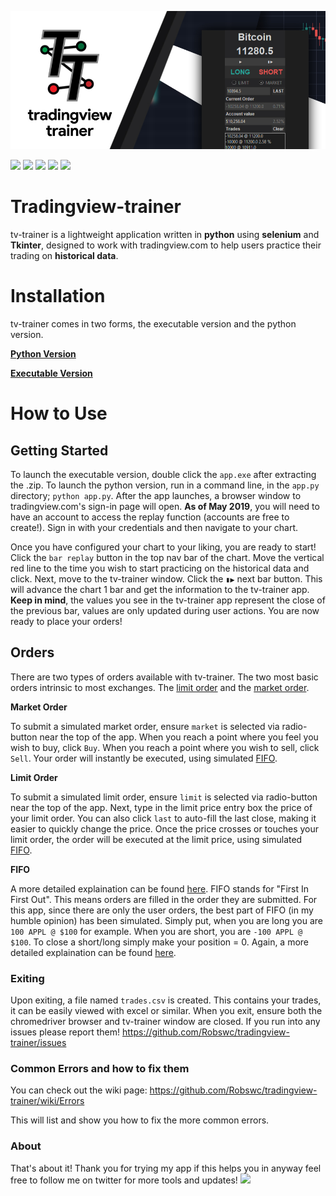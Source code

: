 
![demopic](img/tv-gui-banner.jpg)

![](https://img.shields.io/github/license/robswc/tradingview-trainer.svg)
![](https://img.shields.io/github/downloads/robswc/tradingview-trainer/total)
![](https://img.shields.io/github/commit-activity/y/robswc/tradingview-trainer.svg)
![](https://img.shields.io/github/repo-size/robswc/tradingview-trainer.svg)
![](https://img.shields.io/twitter/follow/robswc.svg?label=follow%20%40%20robswc&style=social)




# Tradingview-trainer

tv-trainer is a lightweight application written in **python** using **selenium** and **Tkinter**, designed to work with tradingview.com to help users practice their trading on **historical data**.

# Installation
tv-trainer comes in two forms, the executable version and the python version.

[**Python Version**](https://github.com/Robswc/tradingview-trainer/wiki/Python-Installation)

[**Executable Version**](https://github.com/Robswc/tradingview-trainer/wiki/Executable-Installation)

# How to Use

## Getting Started
To launch the executable version, double click the `app.exe` after extracting the .zip.  To launch the python version, run in a command line, in the `app.py` directory; `python app.py`.  After the app launches, a browser window to tradingview.com's sign-in page will open.  **As of May 2019**, you will need to have an account to access the replay function (accounts are free to create!).  Sign in with your credentials and then navigate to your chart.

Once you have configured your chart to your liking, you are ready to start! Click the `bar replay` button in the top nav bar of the chart.  Move the vertical red line to the time you wish to start practicing on the historical data and click.  Next, move to the tv-trainer window.  Click the `▮▶` next bar button.  This will advance the chart 1 bar and get the information to the tv-trainer app.  **Keep in mind**, the values you see in the tv-trainer app represent the close of the previous bar, values are only updated during user actions.  You are now ready to place your orders!

## Orders

There are two types of orders available with tv-trainer.  The two most basic orders intrinsic to most exchanges.  The [limit order](https://www.investopedia.com/terms/l/limitorder.asp) and the [market order](https://www.investopedia.com/terms/m/marketorder.asp).

**Market Order**

To submit a simulated market order, ensure `market` is selected via radio-button near the top of the app.  When you reach a point where you feel you wish to buy, click `Buy`.  When you reach a point where you wish to sell, click `Sell`.  Your order will instantly be executed, using simulated [FIFO](https://github.com/Robswc/tradingview-trainer/wiki/FIFO).

**Limit Order**

To submit a simulated limit order, ensure `limit` is selected via radio-button near the top of the app.  Next, type in the limit price entry box the price of your limit order.  You can also click `last` to auto-fill the last close, making it easier to quickly change the price.  Once the price crosses or touches your limit order, the order will be executed at the limit price, using simulated [FIFO](https://github.com/Robswc/tradingview-trainer/wiki/FIFO).

**FIFO**

A more detailed explaination can be found [here](https://github.com/Robswc/tradingview-trainer/wiki/FIFO).  FIFO stands for "First In First Out".  This means orders are filled in the order they are submitted.  For this app, since there are only the user orders, the best part of FIFO (in my humble opinion) has been simulated.  Simply put, when you are long you are `100 APPL @ $100` for example.  When you are short, you are `-100 APPL @ $100`.  To close a short/long simply make your position = 0.  Again, a more detailed explaination can be found [here](https://github.com/Robswc/tradingview-trainer/wiki/FIFO).

### Exiting

Upon exiting, a file named `trades.csv` is created.  This contains your trades, it can be easily viewed with excel or similar.  When you exit, ensure both the chromedriver browser and tv-trainer window are closed.  If you run into any issues please report them! https://github.com/Robswc/tradingview-trainer/issues

### Common Errors and how to fix them

You can check out the wiki page: https://github.com/Robswc/tradingview-trainer/wiki/Errors 

This will list and show you how to fix the more common errors.

### About

That's about it!  Thank you for trying my app if this helps you in anyway feel free to follow me on twitter for more tools and updates! ![](https://img.shields.io/twitter/follow/robswc.svg?style=social) 



